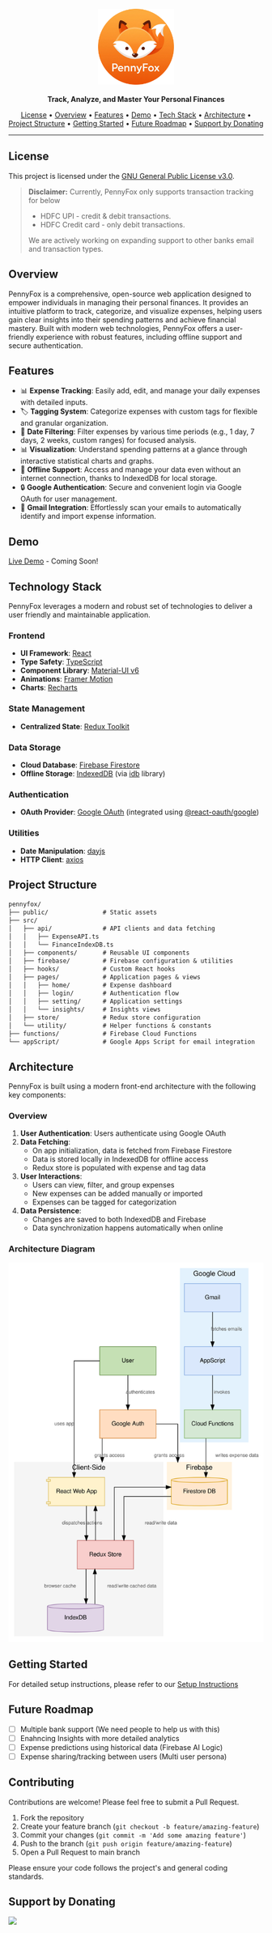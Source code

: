 
<div align="center">
  <br/>
  <img src="public/logo2.png" alt="PennyFox Logo" width="150px" />
  <br />
  <br />
  <strong>Track, Analyze, and Master Your Personal Finances</strong>
</div>

<p align="center">
  <a href="#license">License</a> •
  <a href="#overview">Overview</a> •
  <a href="#features">Features</a> •
  <a href="#demo">Demo</a> •
  <a href="#technology-stack">Tech Stack</a> •
  <a href="#architecture">Architecture</a> •
  <a href="#project-structure">Project Structure</a> •
  <a href="#getting-started">Getting Started</a> •
  <a href="#Future Roadmap">Future Roadmap</a> •
  <a href="#support-by-donating">Support by Donating</a> 
</p>

---

## License

This project is licensed under the [GNU General Public License v3.0](LICENSE).

> **Disclaimer:** Currently, PennyFox only supports transaction tracking for below
> * HDFC UPI - credit & debit transactions.
> * HDFC Credit card - only debit transactions.
>
> We are actively working on expanding support to other banks email and transaction types.

## Overview

PennyFox is a comprehensive, open-source web application designed to empower individuals in managing their personal finances. It provides an intuitive platform to track, categorize, and visualize expenses, helping users gain clear insights into their spending patterns and achieve financial mastery. Built with modern web technologies, PennyFox offers a user-friendly experience with robust features, including offline support and secure authentication.

## Features

* 📊 **Expense Tracking**: Easily add, edit, and manage your daily expenses with detailed inputs.
* 🏷️ **Tagging System**: Categorize expenses with custom tags for flexible and granular organization.
* 📅 **Date Filtering**: Filter expenses by various time periods (e.g., 1 day, 7 days, 2 weeks, custom ranges) for focused analysis.
* 📊 **Visualization**: Understand spending patterns at a glance through interactive statistical charts and graphs.
* 🔄 **Offline Support**: Access and manage your data even without an internet connection, thanks to IndexedDB for local storage.
* 🔒 **Google Authentication**: Secure and convenient login via Google OAuth for user management.
* 📧 **Gmail Integration**: Effortlessly scan your emails to automatically identify and import expense information.

## Demo

[Live Demo](#) - Coming Soon!


## Technology Stack

PennyFox leverages a modern and robust set of technologies to deliver a user friendly and maintainable application.

### Frontend
* **UI Framework**: [React](https://reactjs.org/)
* **Type Safety**: [TypeScript](https://www.typescriptlang.org/)
* **Component Library**: [Material-UI v6](https://mui.com/)
* **Animations**: [Framer Motion](https://www.framer.com/motion/)
* **Charts**: [Recharts](https://recharts.org/en-US/)

### State Management
* **Centralized State**: [Redux Toolkit](https://redux-toolkit.js.org/)

### Data Storage
* **Cloud Database**: [Firebase Firestore](https://firebase.google.com/docs/firestore)
* **Offline Storage**: [IndexedDB](https://developer.mozilla.org/en-US/docs/Web/API/IndexedDB_API) (via [idb](https://www.npmjs.com/package/idb) library)

### Authentication
* **OAuth Provider**: [Google OAuth](https://developers.google.com/identity/protocols/oauth2) (integrated using [@react-oauth/google](https://www.npmjs.com/package/@react-oauth/google))

### Utilities
* **Date Manipulation**: [dayjs](https://day.js.org/)
* **HTTP Client**: [axios](https://axios-http.com/)


## Project Structure

```
pennyfox/
├── public/               # Static assets
├── src/
│   ├── api/              # API clients and data fetching
│   │   ├── ExpenseAPI.ts
│   │   └── FinanceIndexDB.ts
│   ├── components/       # Reusable UI components
│   ├── firebase/         # Firebase configuration & utilities
│   ├── hooks/            # Custom React hooks
│   ├── pages/            # Application pages & views
│   │   ├── home/         # Expense dashboard
│   │   ├── login/        # Authentication flow
│   │   ├── setting/      # Application settings
│   │   └── insights/     # Insights views
│   ├── store/            # Redux store configuration
│   └── utility/          # Helper functions & constants
├── functions/            # Firebase Cloud Functions
└── appScript/            # Google Apps Script for email integration
```

## Architecture

PennyFox is built using a modern front-end architecture with the following key components:


### Overview

1. **User Authentication**: Users authenticate using Google OAuth
2. **Data Fetching**:
   - On app initialization, data is fetched from Firebase Firestore
   - Data is stored locally in IndexedDB for offline access
   - Redux store is populated with expense and tag data
3. **User Interactions**:
   - Users can view, filter, and group expenses
   - New expenses can be added manually or imported
   - Expenses can be tagged for categorization
4. **Data Persistence**:
   - Changes are saved to both IndexedDB and Firebase
   - Data synchronization happens automatically when online

### Architecture Diagram
![Architecture Diagram](public/docs/dataflow.svg)

## Getting Started

For detailed setup instructions, please refer to our [Setup Instructions](./public/docs/setup.md)


## Future Roadmap

- [ ] Multiple bank support (We need people to help us with this)
- [ ] Enahncing Insights with more detailed analytics
- [ ] Expense predictions using historical data (Firebase AI Logic)
- [ ] Expense sharing/tracking between users (Multi user persona)

## Contributing

Contributions are welcome! Please feel free to submit a Pull Request.

1. Fork the repository
2. Create your feature branch (`git checkout -b feature/amazing-feature`)
3. Commit your changes (`git commit -m 'Add some amazing feature'`)
4. Push to the branch (`git push origin feature/amazing-feature`)
5. Open a Pull Request to main branch

Please ensure your code follows the project's and general coding standards.


## Support by Donating
<a href="https://www.buymeacoffee.com/arcticfoxrc"><img src="https://img.buymeacoffee.com/button-api/?text=Buy%20me%20a%20coffee&emoji=&slug=arcticfoxrc&button_colour=5F7FFF&font_colour=ffffff&font_family=Lato&outline_colour=000000&coffee_colour=FFDD00" /></a>
